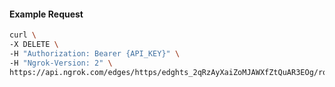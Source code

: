 <!-- Code generated for API Clients. DO NOT EDIT. -->

#### Example Request

```bash
curl \
-X DELETE \
-H "Authorization: Bearer {API_KEY}" \
-H "Ngrok-Version: 2" \
https://api.ngrok.com/edges/https/edghts_2qRzAyXaiZoMJAWXfZtQuAR3EOg/routes/edghtsrt_2qRzAvi30E6dvw9xPLvACMYyzw6/webhook_verification
```
